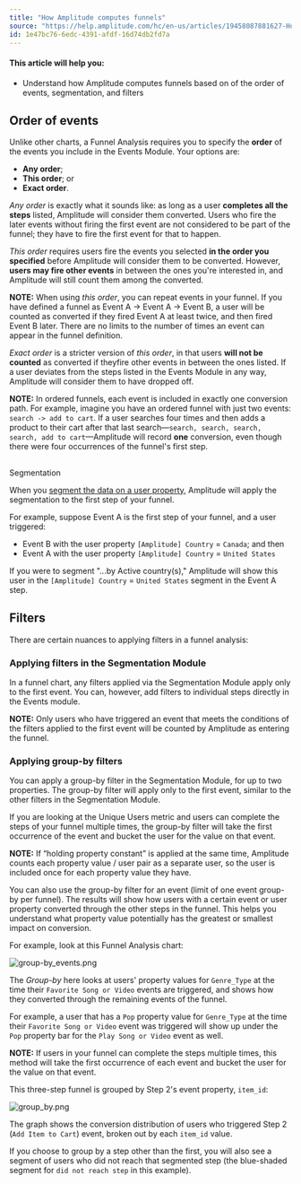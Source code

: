 ```yaml
---
title: "How Amplitude computes funnels"
source: "https://help.amplitude.com/hc/en-us/articles/19458087881627-How-Amplitude-computes-funnels"
id: 1e47bc76-6edc-4391-afdf-16d74db2fd7a
---
```


#### This article will help you:

* Understand how Amplitude computes funnels based on of the order of events, segmentation, and filters

## Order of events

Unlike other charts, a Funnel Analysis requires you to specify the **order** of the events you include in the Events Module. Your options are:

* **Any order**;
* **This order**; or
* **Exact order**.

*Any order* is exactly what it sounds like: as long as a user **completes all the steps** listed, Amplitude will consider them converted. Users who fire the later events without firing the first event are not considered to be part of the funnel; they have to fire the first event for that to happen.

*This order* requires users fire the events you selected **in the order you specified** before Amplitude will consider them to be converted. However, **users may fire other events** in between the ones you're interested in, and Amplitude will still count them among the converted.

**NOTE:** When using *this order*, you can repeat events in your funnel. If you have defined a funnel as Event A -> Event A -> Event B, a user will be counted as converted if they fired Event A at least twice, and then fired Event B later. There are no limits to the number of times an event can appear in the funnel definition.

*Exact order* is a stricter version of *this order*, in that users **will not be counted** as converted if theyfire other events in between the ones listed. If a user deviates from the steps listed in the Events Module in any way, Amplitude will consider them to have dropped off.

**NOTE:** In ordered funnels, each event is included in exactly one conversion path. For example, imagine you have an ordered funnel with just two events: `search -> add to cart`. If a user searches four times and then adds a product to their cart after that last search—`search, search, search, search, add to cart`—Amplitude will record **one** conversion, even though there were four occurrences of the funnel's first step.

## 
Segmentation

When you [segment the data on a user property](/analytics/charts/build-charts-add-events), Amplitude will apply the segmentation to the first step of your funnel.

For example, suppose Event A is the first step of your funnel, and a user triggered:

* Event B with the user property `[Amplitude] Country` = `Canada`; and then
* Event A with the user property `[Amplitude] Country` = `United
 States`

If you were to segment "...by Active country(s)," Amplitude will show this user in the `[Amplitude] Country` = `United States` segment in the Event A step.

## Filters

There are certain nuances to applying filters in a funnel analysis: 

### Applying filters in the Segmentation Module

In a funnel chart, any filters applied via the Segmentation Module apply only to the first event. You can, however, add filters to individual steps directly in the Events module.

**NOTE:** Only users who have triggered an event that meets the conditions of the filters applied to the first event will be counted by Amplitude as entering the funnel.

### Applying group-by filters

You can apply a group-by filter in the Segmentation Module, for up to two properties. The group-by filter will apply only to the first event, similar to the other filters in the Segmentation Module.

If you are looking at the Unique Users metric and users can complete the steps of your funnel multiple times, the group-by filter will take the first occurrence of the event and bucket the user for the value on that event.

**NOTE:** If “holding property constant” is applied at the same time, Amplitude counts each property value / user pair as a separate user, so the user is included once for each property value they have.

You can also use the group-by filter for an event (limit of one event group-by per funnel). The results will show how users with a certain event or user property converted through the other steps in the funnel. This helps you understand what property value potentially has the greatest or smallest impact on conversion.

For example, look at this Funnel Analysis chart:

![group-by_events.png](/output/img/funnel-analysis/group-by-events-png.png)

 The *Group-by* here looks at users' property values for `Genre_Type` at the time their `Favorite Song or Video` events are triggered, and shows how they converted through the remaining events of the funnel. 

For example, a user that has a `Pop` property value for `Genre_Type` at the time their `Favorite Song or Video` event was triggered will show up under the `Pop` property bar for the `Play Song or Video` event as well.

**NOTE:** If users in your funnel can complete the steps multiple times, this method will take the first occurrence of each event and bucket the user for the value on that event. 

This three-step funnel is grouped by Step 2's event property, `item_id`:

![group_by.png](/output/img/funnel-analysis/group-by-png.png)

The graph shows the conversion distribution of users who triggered Step 2 (`Add Item to Cart`) event, broken out by each `item_id` value.

If you choose to group by a step other than the first, you will also see a segment of users who did not reach that segmented step (the blue-shaded segment for `did
 not reach step` in this example).
